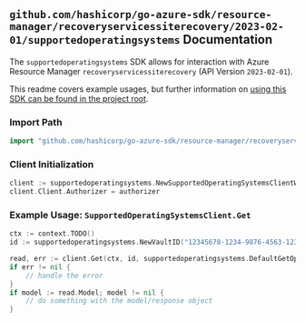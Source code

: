 
## `github.com/hashicorp/go-azure-sdk/resource-manager/recoveryservicessiterecovery/2023-02-01/supportedoperatingsystems` Documentation

The `supportedoperatingsystems` SDK allows for interaction with Azure Resource Manager `recoveryservicessiterecovery` (API Version `2023-02-01`).

This readme covers example usages, but further information on [using this SDK can be found in the project root](https://github.com/hashicorp/go-azure-sdk/tree/main/docs).

### Import Path

```go
import "github.com/hashicorp/go-azure-sdk/resource-manager/recoveryservicessiterecovery/2023-02-01/supportedoperatingsystems"
```


### Client Initialization

```go
client := supportedoperatingsystems.NewSupportedOperatingSystemsClientWithBaseURI("https://management.azure.com")
client.Client.Authorizer = authorizer
```


### Example Usage: `SupportedOperatingSystemsClient.Get`

```go
ctx := context.TODO()
id := supportedoperatingsystems.NewVaultID("12345678-1234-9876-4563-123456789012", "example-resource-group", "resourceName")

read, err := client.Get(ctx, id, supportedoperatingsystems.DefaultGetOperationOptions())
if err != nil {
	// handle the error
}
if model := read.Model; model != nil {
	// do something with the model/response object
}
```
